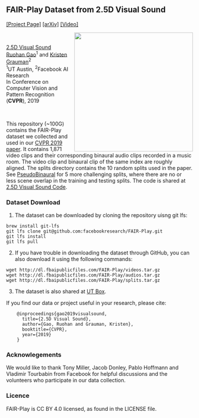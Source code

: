 ## FAIR-Play Dataset from 2.5D Visual Sound
[[Project Page]](http://vision.cs.utexas.edu/projects/2.5D_visual_sound/)    [[arXiv]](https://arxiv.org/abs/1812.04204) [[Video]](https://www.youtube.com/watch?v=Wrx3pv_ixdI)<br/>

<img src='data_collection_rig.png' align="right" width=320>

<br/>

[2.5D Visual Sound](https://arxiv.org/abs/1812.04204)  
 [Ruohan Gao](https://www.cs.utexas.edu/~rhgao/)<sup>1</sup> and [Kristen Grauman](http://www.cs.utexas.edu/~grauman/)<sup>2</sup> <br/>
 <sup>1</sup>UT Austin, <sup>2</sup>Facebook AI Research  
 In Conference on Computer Vision and Pattern Recognition (**CVPR**), 2019  
 
<br/>
 
This repository (~100G) contains the FAIR-Play dataset we collected and used in our [CVPR 2019 paper](http://vision.cs.utexas.edu/projects/2.5D_visual_sound). It contains 1,871 video clips and their corresponding binaural audio clips recorded in a music room. The video clip and binaural clip of the same index are roughly aligned. The splits directory contains the 10 random splits used in the paper. See [PseudoBinaural](https://github.com/SheldonTsui/PseudoBinaural_CVPR2021/tree/master/new_splits) for 5 more challenging splits, where there are no or less scene overlap in the training and testing splits. The code is shared at [2.5D Visual Sound Code](https://github.com/facebookresearch/2.5D-Visual-Sound). 

### Dataset Download
1. The dataset can be downloaded by cloning the repository uisng git lfs:
```
brew install git-lfs
git lfs clone git@github.com:facebookresearch/FAIR-Play.git
git lfs install
git lfs pull
```
2. If you have trouble in downloading the dataset through GitHub, you can also download it using the following commands:
```
wget http://dl.fbaipublicfiles.com/FAIR-Play/videos.tar.gz
wget http://dl.fbaipublicfiles.com/FAIR-Play/audios.tar.gz
wget http://dl.fbaipublicfiles.com/FAIR-Play/splits.tar.gz
```
3. The dataset is also shared at [UT Box](https://utexas.box.com/s/1o0ao4chwi7roq38o8dv8t3lt1pgb24l).

If you find our data or project useful in your research, please cite:

        @inproceedings{gao2019visualsound,
          title={2.5D Visual Sound},
          author={Gao, Ruohan and Grauman, Kristen},
          booktitle={CVPR},
          year={2019}
        }

### Acknowlegements
We would like to thank Tony Miller, Jacob Donley, Pablo Hoffmann and Vladimir Tourbabin from Facebook for helpful discussions and the volunteers who participate in our data collection.

### Licence
FAIR-Play is CC BY 4.0 licensed, as found in the LICENSE file.
